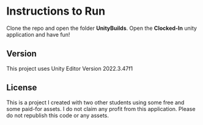 # **Instructions to Run**
Clone the repo and open the folder **UnityBuilds**. Open the **Clocked-In** unity application and have fun!

## **Version**
This project uses Unity Editor Version 2022.3.47f1

## **License**
This is a project I created with two other students using some free and some paid-for assets. I do not claim any profit from this application. Please do not republish this code or any assets.

